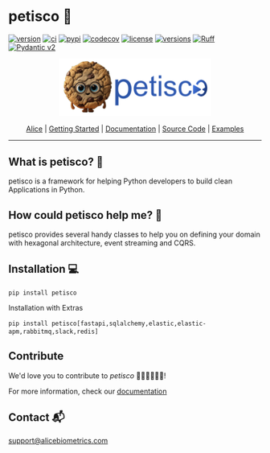 # petisco 🍪  

[![version](https://img.shields.io/github/release/alice-biometrics/petisco/all.svg)](https://github.com/alice-biometrics/petisco/releases) 
[![ci](https://github.com/alice-biometrics/petisco/workflows/ci/badge.svg)](https://github.com/alice-biometrics/petisco/actions) 
[![pypi](https://img.shields.io/pypi/dm/petisco)](https://pypi.org/project/petisco/) 
[![codecov](https://codecov.io/gh/alice-biometrics/petisco/branch/main/graph/badge.svg?token=YHXAYKX0VO)](https://codecov.io/gh/alice-biometrics/petisco)
[![license](https://img.shields.io/github/license/alice-biometrics/petisco.svg)](https://github.com/alice-biometrics/petisco/blob/main/LICENSE)
[![versions](https://img.shields.io/pypi/pyversions/petisco.svg)](https://github.com/alice-biometrics/petisco)
[![Ruff](https://img.shields.io/endpoint?url=https://raw.githubusercontent.com/astral-sh/ruff/main/assets/badge/v2.json)](https://github.com/astral-sh/ruff)
[![Pydantic v2](https://img.shields.io/endpoint?url=https://raw.githubusercontent.com/pydantic/pydantic/main/docs/badge/v2.json)](https://docs.pydantic.dev/latest/contributing/#badges)


<div align="center">
    <img src="https://github.com/alice-biometrics/custom-emojis/blob/master/images/petisco.png?raw=true" style="width: 60%">


 [Alice] | [Getting Started] | [Documentation] | [Source Code] | [Examples]
</div>

[Alice]: https://alicebiometrics.com/
[Getting Started]: https://alice-biometrics.github.io/petisco/getting_started/
[Documentation]: https://alice-biometrics.github.io/petisco/
[Source Code]: ./petisco
[Examples]: ./examples

---

## What is petisco? 🍪

petisco is a framework for helping Python developers to build clean Applications in Python.

## How could petisco help me? 🍪

petisco provides several handy classes to help you on defining your domain with hexagonal architecture, event streaming and CQRS.

## Installation 💻

```console
pip install petisco
```

Installation with Extras

```console
pip install petisco[fastapi,sqlalchemy,elastic,elastic-apm,rabbitmq,slack,redis]
```

## Contribute

We'd love you to contribute to *petisco* 🥳🥳🥳🥳🥳🥳️️!

For more information, check our [documentation](https://alice-biometrics.github.io/petisco/contributing/)

## Contact 📬

<support@alicebiometrics.com>
